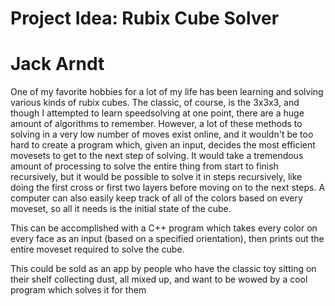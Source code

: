 # Project Idea: Rubix Cube Solver

# Jack Arndt

One of my favorite hobbies for a lot of my life has been learning and solving various kinds of rubix cubes. The classic, of course, is the 3x3x3, and though I attempted to learn speedsolving at one point, there are a huge amount of algorithms to remember. However, a lot of these methods to solving in a very low number of moves exist online, and it wouldn't be too hard to create a program which, given an input, decides the most efficient movesets to get to the next step of solving. It would take a tremendous amount of processing to solve the entire thing from start to finish recursively, but it would be possible to solve it in steps recursively, like doing the first cross or first two layers before moving on to the next steps. A computer can also easily keep track of all of the colors based on every moveset, so all it needs is the initial state of the cube.

This can be accomplished with a C++ program which takes every color on every face as an input (based on a specified orientation), then prints out the entire moveset required to solve the cube.

This could be sold as an app by people who have the classic toy sitting on their shelf collecting dust, all mixed up, and want to be wowed by a cool program which solves it for them
